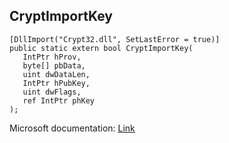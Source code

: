 ## CryptImportKey

```
[DllImport("Crypt32.dll", SetLastError = true)]
public static extern bool CryptImportKey(
   IntPtr hProv,
   byte[] pbData,
   uint dwDataLen,
   IntPtr hPubKey,
   uint dwFlags,
   ref IntPtr phKey
);
```

Microsoft documentation: [Link](https://docs.microsoft.com/en-us/windows/win32/api/wincrypt/nf-wincrypt-cryptimportkey)
